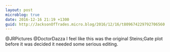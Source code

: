 ```yaml
---
layout: post
microblog: true
date: 2016-12-16 21:19 +1300
guid: http://JacksonOfTrades.micro.blog/2016/12/16/t809674229792706560.html
---
```

@JRPictures @DoctorDazza I feel like this was the original Steins;Gate plot before it was decided it needed some serious editing.
